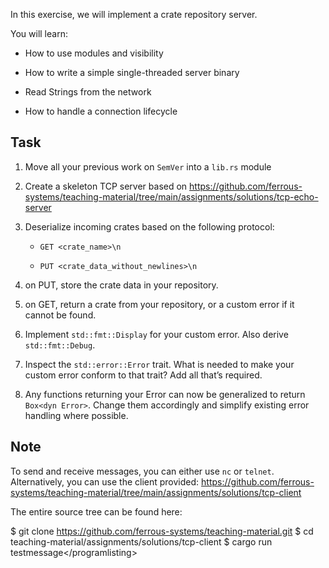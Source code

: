 In this exercise, we will implement a crate repository server.

You will learn:

-   How to use modules and visibility

-   How to write a simple single-threaded server binary

-   Read Strings from the network

-   How to handle a connection lifecycle

Task
----

1.  Move all your previous work on `SemVer` into a `lib.rs` module

2.  Create a skeleton TCP server based on
    <https://github.com/ferrous-systems/teaching-material/tree/main/assignments/solutions/tcp-echo-server>

3.  Deserialize incoming crates based on the following protocol:

    -   `GET <crate_name>\n`

    -   `PUT <crate_data_without_newlines>\n`

4.  on PUT, store the crate data in your repository.

5.  on GET, return a crate from your repository, or a custom error if it
    cannot be found.

6.  Implement `std::fmt::Display` for your custom error. Also derive
    `std::fmt::Debug`.

7.  Inspect the `std::error::Error` trait. What is needed to make your
    custom error conform to that trait? Add all that’s required.

8.  Any functions returning your Error can now be generalized to return
    `Box<dyn Error>`. Change them accordingly and simplify existing
    error handling where possible.

Note
----

To send and receive messages, you can either use `nc` or `telnet`.
Alternatively, you can use the client provided:
<https://github.com/ferrous-systems/teaching-material/tree/main/assignments/solutions/tcp-client>

The entire source tree can be found here:

$ git clone https://github.com/ferrous-systems/teaching-material.git $
cd teaching-material/assignments/solutions/tcp-client $ cargo run
testmessage&lt;/programlisting&gt;

